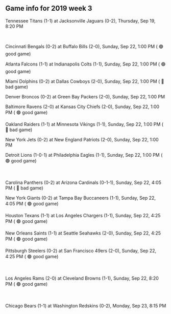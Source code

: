 ## Game info for 2019 week 3
Tennessee Titans (1-1) at Jacksonville Jaguars (0-2), Thursday, Sep 19, 8:20 PM


<br/>

Cincinnati Bengals (0-2) at Buffalo Bills (2-0), Sunday, Sep 22, 1:00 PM (	:green_circle: good game)

Atlanta Falcons (1-1) at Indianapolis Colts (1-1), Sunday, Sep 22, 1:00 PM (	:green_circle: good game)

Miami Dolphins (0-2) at Dallas Cowboys (2-0), Sunday, Sep 22, 1:00 PM (	:red_circle: bad game)

Denver Broncos (0-2) at Green Bay Packers (2-0), Sunday, Sep 22, 1:00 PM

Baltimore Ravens (2-0) at Kansas City Chiefs (2-0), Sunday, Sep 22, 1:00 PM (	:green_circle: good game)

Oakland Raiders (1-1) at Minnesota Vikings (1-1), Sunday, Sep 22, 1:00 PM (	:red_circle: bad game)

New York Jets (0-2) at New England Patriots (2-0), Sunday, Sep 22, 1:00 PM

Detroit Lions (1-0-1) at Philadelphia Eagles (1-1), Sunday, Sep 22, 1:00 PM (	:green_circle: good game)


<br/>

Carolina Panthers (0-2) at Arizona Cardinals (0-1-1), Sunday, Sep 22, 4:05 PM (	:red_circle: bad game)

New York Giants (0-2) at Tampa Bay Buccaneers (1-1), Sunday, Sep 22, 4:05 PM (	:green_circle: good game)

Houston Texans (1-1) at Los Angeles Chargers (1-1), Sunday, Sep 22, 4:25 PM (	:green_circle: good game)

New Orleans Saints (1-1) at Seattle Seahawks (2-0), Sunday, Sep 22, 4:25 PM (	:green_circle: good game)

Pittsburgh Steelers (0-2) at San Francisco 49ers (2-0), Sunday, Sep 22, 4:25 PM (	:green_circle: good game)


<br/>

Los Angeles Rams (2-0) at Cleveland Browns (1-1), Sunday, Sep 22, 8:20 PM (	:green_circle: good game)


<br/>

Chicago Bears (1-1) at Washington Redskins (0-2), Monday, Sep 23, 8:15 PM

